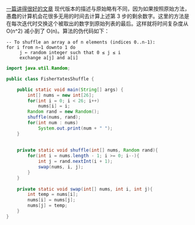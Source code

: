[一篇讲得很好的文章](https://gaohaoyang.github.io/2016/10/16/shuffle-algorithm/)
现代版本的描述与原始略有不同，因为如果按照原始方法，愚蠢的计算机会花很多无用的时间去计算上述第 3 步的剩余数字。这里的方法是在每次迭代时交换这个被取出的数字到原始列表的最后。这样就将时间复杂度从 O(n^2) 减小到了 O(n)。算法的伪代码如下：

```
-- To shuffle an array a of n elements (indices 0..n-1):
for i from n−1 downto 1 do
     j ← random integer such that 0 ≤ j ≤ i
     exchange a[j] and a[i]
```

```java
import java.util.Random;

public class FisherYatesShuffle {

	public static void main(String[] args) {
		int[] nums = new int[26];
		for(int i = 0; i < 26; i++)
			nums[i] = i;
		Random rand = new Random();
		shuffle(nums, rand);
		for(int num : nums)
			System.out.print(num + " ");
	}
	
	
	private static void shuffle(int[] nums, Random rand){
		for(int i = nums.length - 1; i >= 0; i--){
			int j = rand.nextInt(i + 1);
			swap(nums, i, j);
		}
	}
	
	private static void swap(int[] nums, int i, int j){
		int temp = nums[i];
		nums[i] = nums[j];
		nums[j] = temp;
	}
}
```

